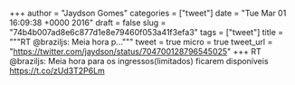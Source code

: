 
+++
author = "Jaydson Gomes"
categories = ["tweet"]
date = "Tue Mar 01 16:09:38 +0000 2016"
draft = false
slug = "74b4b007ad8e6c877d1e8e79460f053a41f3efa3"
tags = ["tweet"]
title = """RT @braziljs: Meia hora p..."""
tweet = true
micro = true
tweet_url = "https://twitter.com/jaydson/status/704700128796545025"
+++
RT @braziljs: Meia hora para os ingressos(limitados) ficarem disponíveis https://t.co/zUd3T2P6Lm

